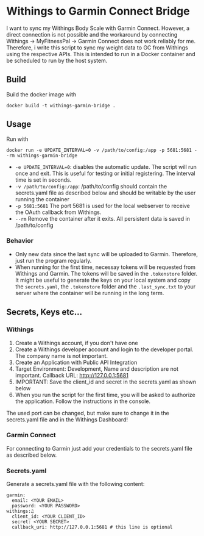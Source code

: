 # Withings to Garmin Connect Bridge
I want to sync my Withings Body Scale with Garmin Connect. However, a direct connection is not possible and the workaround by connecting Withings -> MyFitnessPal -> Garmin Connect does not work reliably for me.
Therefore, i write this script to sync my weight data to GC from Withings using the respective APIs. This is intended to run in a 
Docker container and be scheduled to run by the host system.

## Build
Build the docker image with
```
docker build -t withings-garmin-bridge .
```

## Usage
Run with
```
docker run -e UPDATE_INTERVAL=0 -v /path/to/config:/app -p 5681:5681 --rm withings-garmin-bridge
```
- `-e UPDATE_INTERVAL=0`: disables the automatic update. The script will run once and exit. This is useful for testing or initial registering. The interval time is set in seconds.
- `-v /path/to/config:/app`: /path/to/config should contain the secrets.yaml file as described below and should be writable by the user running the container
- `-p 5681:5681` The port 5681 is used for the local webserver to receive the OAuth callback from Withings.
- `--rm` Remove the container after it exits. All persistent data is saved in /path/to/config

### Behavior
- Only new data since the last sync will be uploaded to Garmin. Therefore, just run the program regularly.
- When running for the first time, necessay tokens will be requested from Withings and Garmin. The tokens will be saved in the `.tokenstore` folder. It might be useful to generate the keys on your local system and copy the `secrets.yaml`, the `.tokenstore` folder and the `.last_sync.txt` to your server where the container will be running in the long term.

## Secrets, Keys etc...
### Withings
1. Create a Withings account, if you don't have one
2. Create a Withings developer account and login to the developer portal. The company name is not important.
3. Create an Application with Public API Integration
4. Target Environment: Development, Name and description are not important. Callback URL: http://127.0.0.1:5681
5. IMPORTANT: Save the client_id and secret in the secrets.yaml as shown below
6. When you run the script for the first time, you will be asked to authorize the application. Follow the instructions in the console.

The used port can be changed, but make sure to change it in the secrets.yaml file and in the Withings Dashboard!

### Garmin Connect
For connecting to Garmin just add your credentials to the secrets.yaml file as described below.

### Secrets.yaml
Generate a secrets.yaml file with the following content:
```
garmin:
  email: <YOUR EMAIL>
  password: <YOUR PASSWORD>
withings:♫
  client_id: <YOUR CLIENT_ID>
  secret: <YOUR SECRET>
  callback_uri: http://127.0.0.1:5681 # this line is optional
```